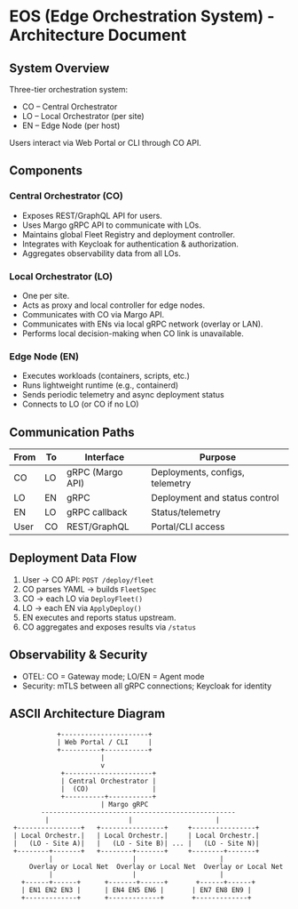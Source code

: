 # EOS (Edge Orchestration System) - Architecture Document

## System Overview
Three-tier orchestration system:
- CO – Central Orchestrator  
- LO – Local Orchestrator (per site)  
- EN – Edge Node (per host)

Users interact via Web Portal or CLI through CO API.

## Components
### Central Orchestrator (CO)
- Exposes REST/GraphQL API for users.
- Uses Margo gRPC API to communicate with LOs.
- Maintains global Fleet Registry and deployment controller.
- Integrates with Keycloak for authentication & authorization.
- Aggregates observability data from all LOs.

### Local Orchestrator (LO)
- One per site.
- Acts as proxy and local controller for edge nodes.
- Communicates with CO via Margo API.
- Communicates with ENs via local gRPC network (overlay or LAN).
- Performs local decision-making when CO link is unavailable.

### Edge Node (EN)
- Executes workloads (containers, scripts, etc.)
- Runs lightweight runtime (e.g., containerd)
- Sends periodic telemetry and async deployment status
- Connects to LO (or CO if no LO)

## Communication Paths
| From | To | Interface | Purpose |
|------|----|-----------|---------|
| CO | LO | gRPC (Margo API) | Deployments, configs, telemetry |
| LO | EN | gRPC | Deployment and status control |
| EN | LO | gRPC callback | Status/telemetry |
| User | CO | REST/GraphQL | Portal/CLI access |

## Deployment Data Flow
1. User → CO API: `POST /deploy/fleet`
2. CO parses YAML → builds `FleetSpec`
3. CO → each LO via `DeployFleet()`
4. LO → each EN via `ApplyDeploy()`
5. EN executes and reports status upstream.
6. CO aggregates and exposes results via `/status`

## Observability & Security
- OTEL: CO = Gateway mode; LO/EN = Agent mode
- Security: mTLS between all gRPC connections; Keycloak for identity

## ASCII Architecture Diagram
```
            +----------------------+
            | Web Portal / CLI     |
            +----------+-----------+
                       |
                       v
             +----------------------+
             | Central Orchestrator |
             |  (CO)                |
             +----------+-----------+
                       | Margo gRPC
        -------------------------------------------------
         |                    |                     |
 +----------------+   +----------------+     +----------------+
 | Local Orchestr.|   | Local Orchestr.|     | Local Orchestr.|
 |   (LO - Site A)|   |   (LO - Site B)| ... |   (LO - Site N)|
 +--------+-------+   +--------+-------+     +--------+-------+
          |                    |                     |
     Overlay or Local Net  Overlay or Local Net  Overlay or Local Net
          |                    |                     |
   +------+------+      +-------+------+       +------+------+
   | EN1 EN2 EN3 |      | EN4 EN5 EN6 |       | EN7 EN8 EN9 |
   +-------------+      +-------------+       +-------------+
```
